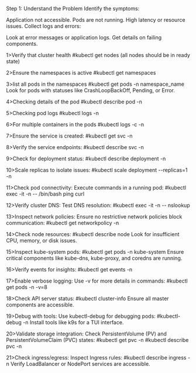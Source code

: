 Step 1: Understand the Problem
Identify the symptoms:

Application not accessible.
Pods are not running.
High latency or resource issues.
Collect logs and errors:

Look at error messages or application logs.
Get details on failing components.

1>Verify that cluster health
#kubectl get nodes
(all nodes should be in ready state)

2>Ensure the namespaces is active
#kubectl get namespaces

3>list all pods in the namespaces
#kubectl get pods -n namespace_name
Look for pods with statuses like CrashLoopBackOff, Pending, or Error.

4>Checking details of the pod
#kubectl describe pod <pod-name> -n <namespace>

5>Checking pod logs
#kubectl logs <pod-name> -n <namespace>

6>For multiple containers in the pods
#kubectl logs <pod-name> -c <container-name> -n <namespace>

7>Ensure the service is created:
#kubectl get svc -n <namespace>

8>Verify the service endpoints:
#kubectl describe svc <service-name> -n <namespace>

9>Check for deployment status:
#kubectl describe deployment <deployment-name> -n <namespace>

10>Scale replicas to isolate issues:
#kubectl scale deployment <deployment-name> --replicas=1 -n <namespace>

11>Check pod connectivity:
  Execute commands in a running pod:
#kubectl exec -it <pod-name> -n <namespace> -- /bin/bash
ping <service-name>
curl <service-url>

12>Verify cluster DNS:
Test DNS resolution:
#kubectl exec -it <pod-name> -n <namespace> -- nslookup <service-name>

13>Inspect network policies:
Ensure no restrictive network policies block communication:
#kubectl get networkpolicy -n <namespace>

14>Check node resources:
#kubectl describe node <node-name>
Look for insufficient CPU, memory, or disk issues.

15>Inspect kube-system pods:
#kubectl get pods -n kube-system
Ensure critical components like kube-dns, kube-proxy, and coredns are running.

16>Verify events for insights:
#kubectl get events -n <namespace>

17>Enable verbose logging:
Use -v for more details in commands:
#kubectl get pods -n <namespace> -v=8

18>Check API server status:
#kubectl cluster-info
Ensure all master components are accessible.

19>Debug with tools:
Use kubectl-debug for debugging pods:
#kubectl-debug <pod-name> -n <namespace>
Install tools like k9s for a TUI interface.

20>Validate storage integration:
Check PersistentVolume (PV) and PersistentVolumeClaim (PVC) states:
#kubectl get pvc -n <namespace>
#kubectl describe pvc <pvc-name> -n <namespace>

21>Check ingress/egress:
Inspect Ingress rules:
#kubectl describe ingress <ingress-name> -n <namespace>
Verify LoadBalancer or NodePort services are accessible.

